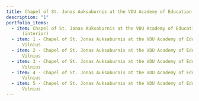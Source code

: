 ```yaml
---
title: Chapel of St. Jonas Auksaburnis at the VDU Academy of Education, Vilnius
description: "1"
portfolio_items:
  - item: Chapel of St. Jonas Auksaburnis at the VDU Academy of Education, Vilnius
      (interior)
  - item: 1 - Chapel of St. Jonas Auksaburnis at the VDU Academy of Education,
      Vilnius
  - item: 2 - Chapel of St. Jonas Auksaburnis at the VDU Academy of Education,
      Vilnius
  - item: 3 - Chapel of St. Jonas Auksaburnis at the VDU Academy of Education,
      Vilnius
  - item: 4 - Chapel of St. Jonas Auksaburnis at the VDU Academy of Education,
      Vilnius
  - item: 5 - Chapel of St. Jonas Auksaburnis at the VDU Academy of Education,
      Vilnius
---
```


